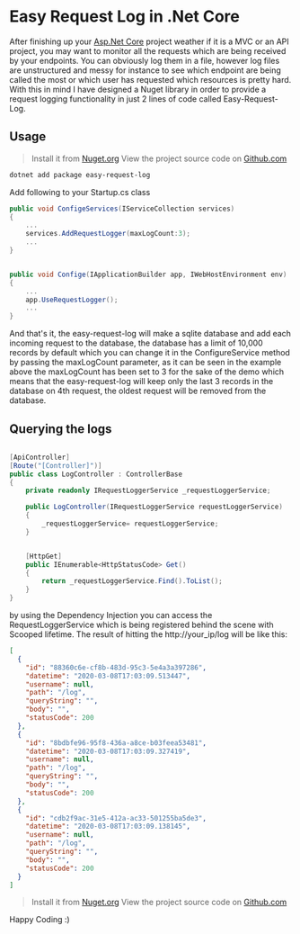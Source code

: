# Easy Request Log in .Net Core

After finishing up your [Asp.Net Core]("https://docs.microsoft.com/en-us/aspnet/core/?view=aspnetcore-3.1") project weather if it is a MVC or an API project, you may want to monitor all the requests which are being received by your endpoints. You can obviously log them in a file, however log files are unstructured and messy for instance to see which endpoint are being called the most or which user has requested which resources is pretty hard. With this in mind I have designed a Nuget library in order to provide a request logging functionality in just 2 lines of code called Easy-Request-Log.

## Usage

>Install it from [Nuget.org](https://www.nuget.org/packages/Easy-Request-log/1.0.0)
>View the project source code on [Github.com](https://github.com/alicommit-malp/Easy-Request-Log)

```bash
dotnet add package easy-request-log
```

Add following to your Startup.cs class

```c#
public void ConfigeServices(IServiceCollection services)
{
    ...
    services.AddRequestLogger(maxLogCount:3);
    ...
}


public void Confige(IApplicationBuilder app, IWebHostEnvironment env)
{
    ...
    app.UseRequestLogger();
    ...
}

```

And that's it, the easy-request-log will make a sqlite database and add each incoming request to the database, the database has a limit of 10,000 records by default which you can change it in the ConfigureService method by passing the maxLogCount parameter, as it can be seen in the example above the maxLogCount has been set to 3 for the sake of the demo which means that the easy-request-log will keep only the last 3 records in the database on 4th request, the oldest request will be removed from the database.

## Querying the logs

```c#

[ApiController]
[Route("[Controller]")]
public class LogController : ControllerBase
{
    private readonly IRequestLoggerService _requestLoggerService;

    public LogController(IRequestLoggerService requestLoggerService)
    {
        _requestLoggerService= requestLoggerService;
    }


    [HttpGet]
    public IEnumerable<HttpStatusCode> Get()
    {
        return _requestLoggerService.Find().ToList();
    }
}
```

by using the Dependency Injection you can access the RequestLoggerService which is being registered behind the scene with Scooped lifetime.
The result of hitting the http://your_ip/log will be like this:

```json
[
  {
    "id": "88360c6e-cf8b-483d-95c3-5e4a3a397286",
    "datetime": "2020-03-08T17:03:09.513447",
    "username": null,
    "path": "/log",
    "queryString": "",
    "body": "",
    "statusCode": 200
  },
  {
    "id": "8bdbfe96-95f8-436a-a8ce-b03feea53481",
    "datetime": "2020-03-08T17:03:09.327419",
    "username": null,
    "path": "/log",
    "queryString": "",
    "body": "",
    "statusCode": 200
  },
  {
    "id": "cdb2f9ac-31e5-412a-ac33-501255ba5de3",
    "datetime": "2020-03-08T17:03:09.138145",
    "username": null,
    "path": "/log",
    "queryString": "",
    "body": "",
    "statusCode": 200
  }
]

```

>Install it from [Nuget.org](https://www.nuget.org/packages/Easy-Request-log/1.0.0)
>View the project source code on [Github.com](https://github.com/alicommit-malp/Easy-Request-Log)

Happy Coding :)
